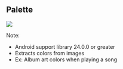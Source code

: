 ## Palette

<img src="img/palette-library-color-profiles_2-1_2x.png" />

Note:
+ Android support library 24.0.0 or greater
+ Extracts colors from images
+ Ex: Album art colors when playing a song